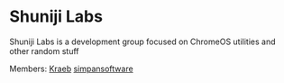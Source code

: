 # Shuniji Labs
Shuniji Labs is a development group focused on ChromeOS utilities and other random stuff

Members:
[Kraeb](https://github.com/DyingHynixMLC)
[simpansoftware](https://github.com/simpansoftware)
